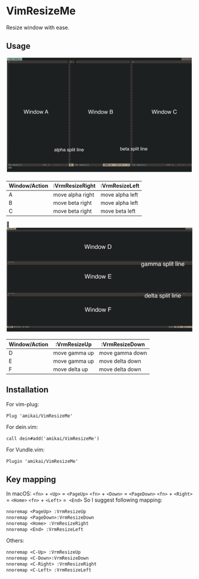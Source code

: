 # VimResizeMe
Resize window with ease.
## Usage
![vert](./screenshot/vert_split.png)

| Window/Action | :VrmResizeRight  | :VrmResizeLeft  |
|---------------|------------------|-----------------|
| A             | move alpha right | move alpha left |
| B             | move beta  right | move alpha left |
| C             | move beta  right | move beta  left |

![horiz](/screenshot/horizon_split.png)

| Window/Action | :VrmResizeUp  | :VrmResizeDown  |
|---------------|---------------|-----------------|
| D             | move gamma up | move gamma down |
| E             | move gamma up | move delta down |
| F             | move delta up | move delta down |
## Installation
For vim-plug:
```
Plug 'amikai/VimResizeMe'
```
For dein.vim:
```
call dein#add('amikai/VimResizeMe')
```
For Vundle.vim:
```
Plugin 'amikai/VimResizeMe'
```
## Key mapping
In macOS:
`<fn>` + `<Up>` = `<PageUp>`
`<fn>` + `<Down>` = `<PageDown>`
`<fn>` + `<Right>` = `<Home>`
`<fn>` + `<Left>` =` <End>`
So I suggest following mapping:
```
nnoremap <PageUp> :VrmResizeUp
nnoremap <PageDown>:VrmResizeDown
nnoremap <Home> :VrmResizeRight
nnoremap <End> :VrmResizeLeft
```
Others:
```
nnoremap <C-Up> :VrmResizeUp
nnoremap <C-Down>:VrmResizeDown
nnoremap <C-Right> :VrmResizeRight
nnoremap <C-Left> :VrmResizeLeft
```